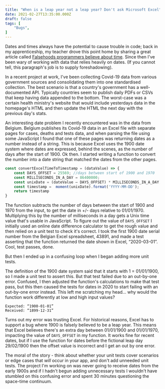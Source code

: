 ```yaml
---
title: "When is a leap year not a leap year? Don't ask Microsoft Excel"
date: 2021-02-27T13:35:00.000Z
draft: false
tags: [
    "Bugs",
]
---
```


Dates and times always have the potential to cause trouble in code; back in my apprenticeship, my teacher drove this point home by sharing a great article called <a href="https://infiniteundo.com/post/25326999628/falsehoods-programmers-believe-about-time" rel="noopener noreferrer nofollow" target="_blank">Falsehoods programmers believe about time</a>. Since then I've been wary of working with data that relies heavily on dates. (If you cannot tell, this paragraph's job is to supply foreshadowing).

In a recent project at work, I've been collecting Covid-19 data from various government sources and consolidating them into one standardised collection. The best scenario is that a country's government has a well-documented API. Typically countries seem to publish daily PDFs or CSVs that keep having data appended to the bottom. The worst-case was a certain health ministry's website that would include yesterdays data in the homepage's HTML and then update the HTML the next day with the previous day's stats.

An interesting date problem I recently encountered was in the data from Belgium. Belgium publishes its Covid-19 data in an Excel file with separate pages for cases, deaths and tests data, and when parsing the file using some JavaScript I found that one of these pages was returning dates as a number instead of a string. This is because Excel uses the 1900 date system where dates are expressed, behind the scenes, as the number of days after the start of 1900. Ok then. I started writing a function to convert the number into a date string that matched the dates from the other pages.

```js
const convertExcelTimeToTimestamp = (dataValue) => {
    const DAYS_OFFSET = 25569; //days between start of 1900 and 1970
    const MILLISECONDS_IN_A_DAY = 86400000;
    const unixDate = (dateValue – DAYS_OFFSET) * MILLISECONDS_IN_A_DAY;
    const timestamp =  moment(unixDate).format('YYYY-MM-DD');
    return timestamp
}
```

The function subtracts the number of days between the start of 1900 and 1970 from the input, to get the date in +/- days relative to 01/01/1970. Multiplying this by the number of milliseconds in a day gets a Unix time value that's usable in JavaScript. To figure out the value of `DAYS_OFFSET` I initially used an online date difference calculator to get the rough value and then relied on a unit test to check it's correct. I took the first 1900 date serial number from the Belgian Excel spreadsheet, 43891, and made a test asserting that the function returned the date shown in Excel, “2020-03-01”. Cool, test passes, done.

But then I ended up in a confusing loop when I began adding more unit tests.

The definition of the 1900 date system said that it starts with 1 = 01/01/1900, so I made a unit test to assert this. But that test failed due to an out-by-one error. Confused, I then adjusted the function's calculations to make that test pass, but this then caused the tests for dates in 2020 to start failing with an out-by-one error instead. This left me scratching my head... why would the function work differently at low and high input values?

```
Expected: “1900-01-01”
Received: “1899-12-31”
```

Turns out my error was trusting Excel. For historical reasons, Excel has to support a bug where 1900 is falsely believed to be a leap year. This means that Excel believes there's an extra day between 01/01/1900 and 01/01/1970, impacting the value of `DAYS_OFFSET` in my function. It works fine for recent dates, but if I use the function for dates before the fictional leap day 29/02/1900 then the offset value is incorrect and I get an out by one error.

The moral of the story - think about whether your unit tests cover scenarios or edge cases that _will_ occur in your app, and don't add unneeded unit tests. The project I'm working on was never going to receive dates from the early 1900s and if I hadn't begun adding unnecessary tests I wouldn't have stumbled on this confusing error and spent 30 minutes questioning the space-time continuum.